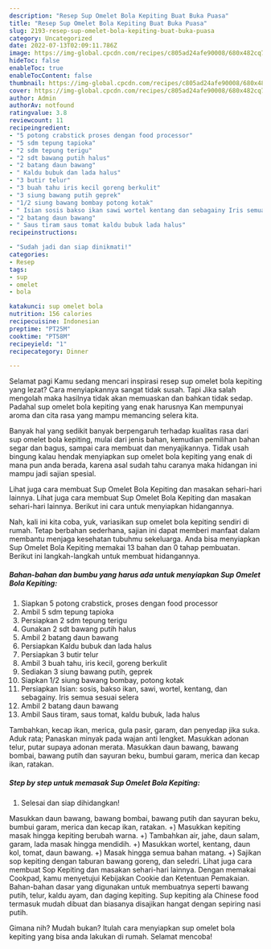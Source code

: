 ```yaml
---
description: "Resep Sup Omelet Bola Kepiting Buat Buka Puasa"
title: "Resep Sup Omelet Bola Kepiting Buat Buka Puasa"
slug: 2193-resep-sup-omelet-bola-kepiting-buat-buka-puasa
category: Uncategorized
date: 2022-07-13T02:09:11.786Z
image: https://img-global.cpcdn.com/recipes/c805ad24afe90008/680x482cq70/sup-omelet-bola-kepiting-foto-resep-utama.jpg
hideToc: false
enableToc: true
enableTocContent: false
thumbnail: https://img-global.cpcdn.com/recipes/c805ad24afe90008/680x482cq70/sup-omelet-bola-kepiting-foto-resep-utama.jpg
cover: https://img-global.cpcdn.com/recipes/c805ad24afe90008/680x482cq70/sup-omelet-bola-kepiting-foto-resep-utama.jpg
author: Admin
authorAv: notfound
ratingvalue: 3.8
reviewcount: 11
recipeingredient:
- "5 potong crabstick proses dengan food processor"
- "5 sdm tepung tapioka"
- "2 sdm tepung terigu"
- "2 sdt bawang putih halus"
- "2 batang daun bawang"
- " Kaldu bubuk dan lada halus"
- "3 butir telur"
- "3 buah tahu iris kecil goreng berkulit"
- "3 siung bawang putih geprek"
- "1/2 siung bawang bombay potong kotak"
- " Isian sosis bakso ikan sawi wortel kentang dan sebagainy Iris semua sesuai selera"
- "2 batang daun bawang"
- " Saus tiram saus tomat kaldu bubuk lada halus"
recipeinstructions:

- "Sudah jadi dan siap dinikmati!"
categories:
- Resep
tags:
- sup
- omelet
- bola

katakunci: sup omelet bola 
nutrition: 156 calories
recipecuisine: Indonesian
preptime: "PT25M"
cooktime: "PT58M"
recipeyield: "1"
recipecategory: Dinner

---
```



Selamat pagi Kamu sedang mencari inspirasi resep sup omelet bola kepiting yang lezat? Cara menyiapkannya sangat tidak susah. Tapi Jika salah mengolah maka hasilnya tidak akan memuaskan dan bahkan tidak sedap. Padahal sup omelet bola kepiting yang enak harusnya Kan mempunyai aroma dan cita rasa yang mampu memancing selera kita.


Banyak hal yang sedikit banyak berpengaruh terhadap kualitas rasa dari sup omelet bola kepiting, mulai dari jenis bahan, kemudian pemilihan bahan segar dan bagus, sampai cara membuat dan menyajikannya. Tidak usah bingung kalau hendak menyiapkan sup omelet bola kepiting yang enak di mana pun anda berada, karena asal sudah tahu caranya maka hidangan ini mampu jadi sajian spesial.

Lihat juga cara membuat Sup Omelet Bola Kepiting dan masakan sehari-hari lainnya. Lihat juga cara membuat Sup Omelet Bola Kepiting dan masakan sehari-hari lainnya. Berikut ini cara untuk menyiapkan hidangannya.


Nah, kali ini kita coba, yuk, variasikan sup omelet bola kepiting sendiri di rumah. Tetap berbahan sederhana, sajian ini dapat memberi manfaat dalam membantu menjaga kesehatan tubuhmu sekeluarga. Anda bisa menyiapkan Sup Omelet Bola Kepiting memakai 13 bahan dan 0 tahap pembuatan. Berikut ini langkah-langkah untuk membuat hidangannya.

<!--inarticleads1-->

##### Bahan-bahan dan bumbu yang harus ada untuk menyiapkan Sup Omelet Bola Kepiting:

1. Siapkan 5 potong crabstick, proses dengan food processor
1. Ambil 5 sdm tepung tapioka
1. Persiapkan 2 sdm tepung terigu
1. Gunakan 2 sdt bawang putih halus
1. Ambil 2 batang daun bawang
1. Persiapkan  Kaldu bubuk dan lada halus
1. Persiapkan 3 butir telur
1. Ambil 3 buah tahu, iris kecil, goreng berkulit
1. Sediakan 3 siung bawang putih, geprek
1. Siapkan 1/2 siung bawang bombay, potong kotak
1. Persiapkan  Isian: sosis, bakso ikan, sawi, wortel, kentang, dan sebagainy. Iris semua sesuai selera
1. Ambil 2 batang daun bawang
1. Ambil  Saus tiram, saus tomat, kaldu bubuk, lada halus


Tambahkan, kecap ikan, merica, gula pasir, garam, dan penyedap jika suka. Aduk rata; Panaskan minyak pada wajan anti lengket. Masukkan adonan telur, putar supaya adonan merata. Masukkan daun bawang, bawang bombai, bawang putih dan sayuran beku, bumbui garam, merica dan kecap ikan, ratakan. 

<!--inarticleads2-->

##### Step by step untuk memasak Sup Omelet Bola Kepiting:


1. Selesai dan siap dihidangkan!

Masukkan daun bawang, bawang bombai, bawang putih dan sayuran beku, bumbui garam, merica dan kecap ikan, ratakan. +) Masukkan kepiting masak hingga kepiting berubah warna. +) Tambahkan air, jahe, daun salam, garam, lada masak hingga mendidih. +) Masukkan wortel, kentang, daun kol, tomat, daun bawang. +) Masak hingga semua bahan matang. +) Sajikan sop kepiting dengan taburan bawang goreng, dan seledri. Lihat juga cara membuat Sop Kepiting dan masakan sehari-hari lainnya. Dengan memakai Cookpad, kamu menyetujui Kebijakan Cookie dan Ketentuan Pemakaian. Bahan-bahan dasar yang digunakan untuk membuatnya seperti bawang putih, telur, kaldu ayam, dan daging kepiting. Sup kepiting ala Chinese food termasuk mudah dibuat dan biasanya disajikan hangat dengan sepiring nasi putih. 

Gimana nih? Mudah bukan? Itulah cara menyiapkan sup omelet bola kepiting yang bisa anda lakukan di rumah. Selamat mencoba!
